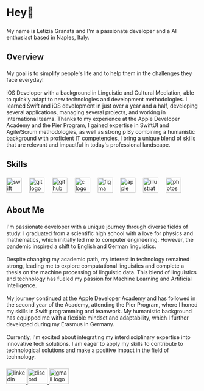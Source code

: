 <h1 align="left">Hey👋</h1>

###

<p align="left">My name is Letizia Granata and I'm a passionate developer and a AI enthusiast based in Naples, Italy.</p>

###

<h2 align="left">Overview</h2>

###

<p align="left">My goal is to simplify people's life and to help them in the challenges they face everyday!<br><br>iOS Developer with a background in Linguistic and Cultural Mediation, able to quickly adapt to new technologies and development methodologies. I learned Swift and iOS development in just over a year and a half, developing several applications, managing several projects, and working in international teams. Thanks to my experience at the Apple Developer Academy and the Pier Program, I gained expertise in SwiftUI and Agile/Scrum methodologies, as well as strong p By combining a humanistic background with proficient IT competencies, I bring a unique blend of skills that are relevant and impactful in today's professional landscape.</p>

###

<h2 align="left">Skills</h2>

###

<div align="left">
  <img src="https://cdn.jsdelivr.net/gh/devicons/devicon/icons/swift/swift-original.svg" height="40" alt="swift logo"  />
  <img width="12" />
  <img src="https://cdn.jsdelivr.net/gh/devicons/devicon/icons/git/git-original.svg" height="40" alt="git logo"  />
  <img width="12" />
  <img src="https://skillicons.dev/icons?i=github" height="40" alt="github logo"  />
  <img width="12" />
  <img src="https://cdn.jsdelivr.net/gh/devicons/devicon/icons/c/c-original.svg" height="40" alt="c logo"  />
  <img width="12" />
  <img src="https://cdn.jsdelivr.net/gh/devicons/devicon/icons/figma/figma-original.svg" height="40" alt="figma logo"  />
  <img width="12" />
  <img src="https://cdn.simpleicons.org/apple/000000" height="40" alt="apple logo"  />
  <img width="12" />
  <img src="https://cdn.jsdelivr.net/gh/devicons/devicon/icons/illustrator/illustrator-plain.svg" height="40" alt="illustrator logo"  />
  <img width="12" />
  <img src="https://cdn.jsdelivr.net/gh/devicons/devicon/icons/photoshop/photoshop-plain.svg" height="40" alt="photoshop logo"  />
</div>

###
<h2 align="left">About Me</h2>

###

<p align="left">I'm passionate developer with a unique journey through diverse fields of study. I graduated from a scientific high school with a love for physics and mathematics, which initially led me to computer engineering. However, the pandemic inspired a shift to English and German linguistics.<br><br>Despite changing my academic path, my interest in technology remained strong, leading me to explore computational linguistics and complete a thesis on the machine processing of linguistic data. This blend of linguistics and technology has fueled my passion for Machine Learning and Artificial Intelligence.<br><br>My journey continued at the Apple Developer Academy and has followed in the second year of the Academy, attending the Pier Program, where I honed my skills in Swift programming and teamwork. My humanistic background has equipped me with a flexible mindset and adaptability, which I further developed during my Erasmus in Germany.<br><br>Currently, I'm excited about integrating my interdisciplinary expertise into innovative tech solutions. I am eager to apply my skills to contribute to technological solutions and make a positive impact in the field of technology.</p>

###

<div align="left">
  <a href="www.linkedin.com/in/letizia-granata" target="_blank">
    <img src="https://raw.githubusercontent.com/maurodesouza/profile-readme-generator/master/src/assets/icons/social/linkedin/default.svg" width="52" height="40" alt="linkedin logo"  />
  </a>
  <a href="discordapp.com/users/letiziagranata" target="_blank">
    <img src="https://raw.githubusercontent.com/maurodesouza/profile-readme-generator/master/src/assets/icons/social/discord/default.svg" width="52" height="40" alt="discord logo"  />
  </a>
  <a href="letizia.granata01@gmail.com" target="_blank">
    <img src="https://raw.githubusercontent.com/maurodesouza/profile-readme-generator/master/src/assets/icons/social/gmail/default.svg" width="52" height="40" alt="gmail logo"  />
  </a>
</div>

###
